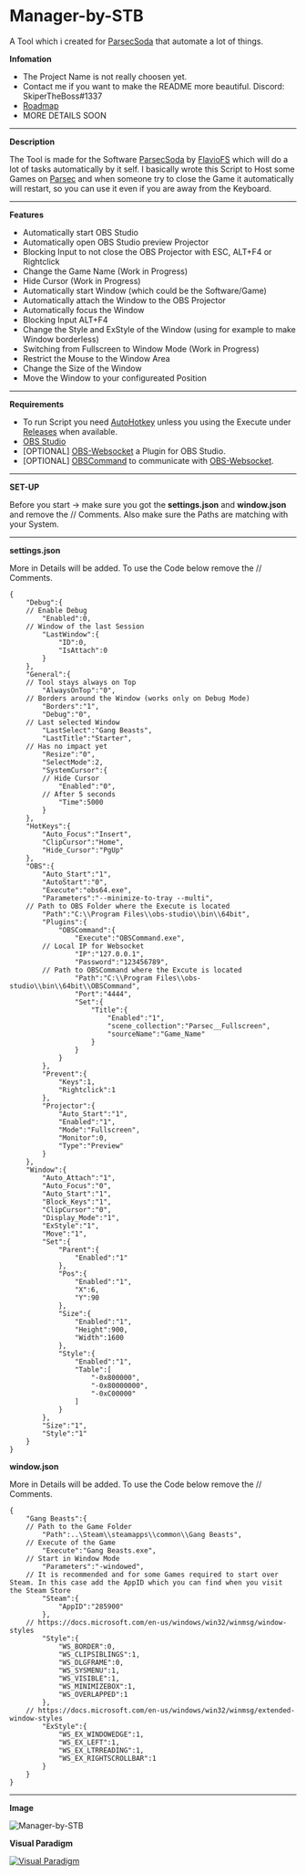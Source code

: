 # Manager-by-STB
A Tool which i created for [ParsecSoda](http://https://github.com/FlavioFS/ParsecSoda "ParsecSoda") that automate a lot of things.

**Infomation**
* The Project Name is not really choosen yet.
* Contact me if you want to make the README more beautiful. Discord: SkiperTheBoss#1337
* [Roadmap](https://trello.com/b/2skmBgus/manager-by-stb "Roadmap")
* MORE DETAILS SOON

------------

**Description**

The Tool is made for the Software [ParsecSoda](http://https://github.com/FlavioFS/ParsecSoda "ParsecSoda") by [FlavioFS](https://github.com/FlavioFS "FlavioFS") which will do a lot of tasks automatically by it self. I basically wrote this Script to Host some Games on [Parsec](https://parsec.app/ "Parsec") and when someone try to close the Game it automatically will restart, so you can use it even if you are away from the Keyboard.

------------

**Features**
* Automatically start OBS Studio
* Automatically open OBS Studio preview Projector
* Blocking Input to not close the OBS Projector with ESC, ALT+F4 or Rightclick
* Change the Game Name (Work in Progress)
* Hide Cursor (Work in Progress)
* Automatically start Window (which could be the Software/Game)
* Automatically attach the Window to the OBS Projector
* Automatically focus the Window
* Blocking Input ALT+F4
* Change the Style and ExStyle of the Window (using for example to make Window borderless)
* Switching from Fullscreen to Window Mode (Work in Progress)
* Restrict the Mouse to the Window Area
* Change the Size of the Window
* Move the Window to your configureated Position

------------

**Requirements**
* To run Script you need [AutoHotkey](https://www.autohotkey.com/ "AutoHotkey") unless you using the Execute under [Releases](https://github.com/SkiperTheBoss/Manager-by-STB/releases "Releases") when available.
* [OBS Studio](http://https://obsproject.com/ "OBS Studio")
* [OPTIONAL] [OBS-Websocket](https://obsproject.com/forum/resources/obs-websocket-remote-control-obs-studio-from-websockets.466/ "OBS-Websocket") a Plugin for OBS Studio.
* [OPTIONAL] [OBSCommand](https://obsproject.com/forum/resources/command-line-tool-for-obs-websocket-plugin-windows.615/ "OBSCommand") to communicate with [OBS-Websocket](https://obsproject.com/forum/resources/obs-websocket-remote-control-obs-studio-from-websockets.466/ "OBS-Websocket").

------------

**SET-UP**

Before you start -> make sure you got the **settings.json** and **window.json** and remove the // Comments. Also make sure the Paths are matching with your System.

------------


**settings.json** 

More in Details will be added. To use the Code below remove the // Comments.

```hjson
{
    "Debug":{
	// Enable Debug
        "Enabled":0,
	// Window of the last Session
        "LastWindow":{
            "ID":0,
            "IsAttach":0
        }
    },
    "General":{
	// Tool stays always on Top
        "AlwaysOnTop":"0",
	// Borders around the Window (works only on Debug Mode)
        "Borders":"1",
        "Debug":"0",
	// Last selected Window
        "LastSelect":"Gang Beasts",
        "LastTitle":"Starter",
	// Has no impact yet
        "Resize":"0",
        "SelectMode":2,
        "SystemCursor":{
	    // Hide Cursor
            "Enabled":"0",
	    // After 5 seconds
            "Time":5000
        }
    },
    "HotKeys":{
        "Auto_Focus":"Insert",
        "ClipCursor":"Home",
        "Hide_Cursor":"PgUp"
    },
    "OBS":{
        "Auto_Start":"1",
        "AutoStart":"0",
        "Execute":"obs64.exe",
        "Parameters":"--minimize-to-tray --multi",
	// Path to OBS Folder where the Execute is located
        "Path":"C:\\Program Files\\obs-studio\\bin\\64bit",
        "Plugins":{
            "OBSCommand":{
                "Execute":"OBSCommand.exe",
		// Local IP for Websocket
                "IP":"127.0.0.1",
                "Password":"123456789",
		// Path to OBSCommand where the Excute is located
                "Path":"C:\\Program Files\\obs-studio\\bin\\64bit\\OBSCommand",
                "Port":"4444",
                "Set":{
                    "Title":{
                        "Enabled":"1",
                        "scene_collection":"Parsec__Fullscreen",
                        "sourceName":"Game_Name"
                    }
                }
            }
        },
        "Prevent":{
            "Keys":1,
            "Rightclick":1
        },
        "Projector":{
            "Auto_Start":"1",
            "Enabled":"1",
            "Mode":"Fullscreen",
            "Monitor":0,
            "Type":"Preview"
        }
    },
    "Window":{
        "Auto_Attach":"1",
        "Auto_Focus":"0",
        "Auto_Start":"1",
        "Block_Keys":"1",
        "ClipCursor":"0",
        "Display_Mode":"1",
        "ExStyle":"1",
        "Move":"1",
        "Set":{
            "Parent":{
                "Enabled":"1"
            },
            "Pos":{
                "Enabled":"1",
                "X":6,
                "Y":90
            },
            "Size":{
                "Enabled":"1",
                "Height":900,
                "Width":1600
            },
            "Style":{
                "Enabled":"1",
                "Table":[
                    "-0x800000",
                    "-0x80000000",
                    "-0xC00000"
                ]
            }
        },
        "Size":"1",
        "Style":"1"
    }
}
```


**window.json** 

More in Details will be added. To use the Code below remove the // Comments.

```hjson
{
    "Gang Beasts":{
	// Path to the Game Folder
        "Path":..\Steam\\steamapps\\common\\Gang Beasts",
	// Execute of the Game
        "Execute":"Gang Beasts.exe",
	// Start in Window Mode
        "Parameters":"-windowed",
	// It is recommended and for some Games required to start over Steam. In this case add the AppID which you can find when you visit the Steam Store
        "Steam":{
            "AppID":"285900"
        },
	// https://docs.microsoft.com/en-us/windows/win32/winmsg/window-styles
        "Style":{
            "WS_BORDER":0,
            "WS_CLIPSIBLINGS":1,
            "WS_DLGFRAME":0,
            "WS_SYSMENU":1,
            "WS_VISIBLE":1,
            "WS_MINIMIZEBOX":1,
            "WS_OVERLAPPED":1
        },
	// https://docs.microsoft.com/en-us/windows/win32/winmsg/extended-window-styles
        "ExStyle":{
            "WS_EX_WINDOWEDGE":1,
            "WS_EX_LEFT":1,
            "WS_EX_LTRREADING":1,
            "WS_EX_RIGHTSCROLLBAR":1
        }
    }
}
```

------------

**Image**

![Manager-by-STB](https://github.com/SkiperTheBoss/Manager-by-STB/blob/main/image/Manager-by-STB.png "Manager-by-STB")

**Visual Paradigm**

[![Visual Paradigm](https://github.com/SkiperTheBoss/Manager-by-STB/blob/main/image/Manager-by-STB-Diagram.png "Visual Paradigm")](https://online.visual-paradigm.com/ "Visual Paradigm")

